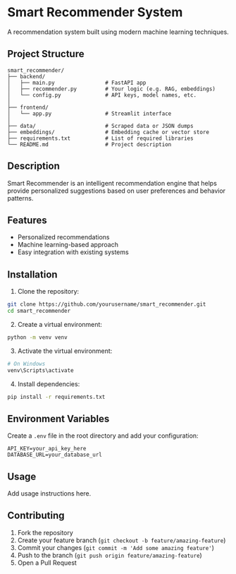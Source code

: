 # Smart Recommender System

A recommendation system built using modern machine learning techniques.

## Project Structure
```
smart_recommender/
├── backend/
│   ├── main.py                # FastAPI app
│   ├── recommender.py         # Your logic (e.g. RAG, embeddings)
│   └── config.py              # API keys, model names, etc.
│
├── frontend/
│   └── app.py                 # Streamlit interface
│
├── data/                      # Scraped data or JSON dumps
├── embeddings/                # Embedding cache or vector store
├── requirements.txt           # List of required libraries
└── README.md                  # Project description
```

## Description

Smart Recommender is an intelligent recommendation engine that helps provide personalized suggestions based on user preferences and behavior patterns.

## Features

- Personalized recommendations
- Machine learning-based approach
- Easy integration with existing systems

## Installation

1. Clone the repository:
```bash
git clone https://github.com/yourusername/smart_recommender.git
cd smart_recommender
```

2. Create a virtual environment:
```bash
python -m venv venv
```

3. Activate the virtual environment:
```bash
# On Windows
venv\Scripts\activate
```

4. Install dependencies:
```bash
pip install -r requirements.txt
```

## Environment Variables

Create a `.env` file in the root directory and add your configuration:
```
API_KEY=your_api_key_here
DATABASE_URL=your_database_url
```

## Usage

Add usage instructions here.

## Contributing

1. Fork the repository
2. Create your feature branch (`git checkout -b feature/amazing-feature`)
3. Commit your changes (`git commit -m 'Add some amazing feature'`)
4. Push to the branch (`git push origin feature/amazing-feature`)
5. Open a Pull Request